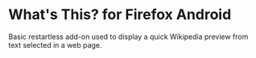 What's This? for Firefox Android
============================

Basic restartless add-on used to display a quick Wikipedia preview from text selected in a web page.